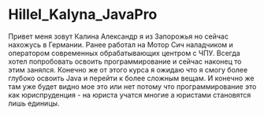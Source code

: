 # Hillel_Kalyna_JavaPro

Привет меня зовут Калина Александр я из Запорожья но сейчас нахожусь в Германии. Ранее работал на Мотор Сич наладчиком
и оператором современных обрабатывающих центром с ЧПУ. Всегда хотел попробовать освоить программирование и сейчас 
наконец то этим занялся.
Конечно же от этого курса я ожидаю что я смогу более глубоко освоить Java и перейти к более сложным вещам. И конечно 
же там уже будет видно мое это или нет потому что программирование это как юриспруденция - на юриста учатся многие 
а юристами становятся лишь единицы. 